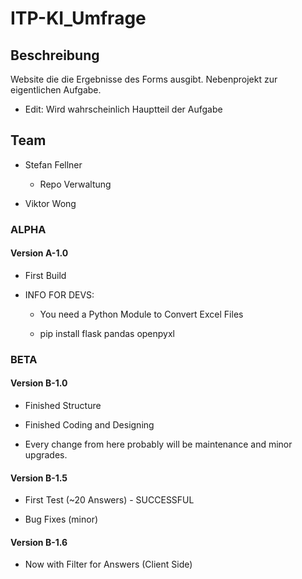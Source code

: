 # ITP-KI_Umfrage

## Beschreibung

Website die die Ergebnisse des Forms ausgibt. Nebenprojekt zur eigentlichen Aufgabe.

+ Edit: Wird wahrscheinlich Hauptteil der Aufgabe

## Team

+ Stefan Fellner
  + Repo Verwaltung

+ Viktor Wong

### ALPHA

#### Version A-1.0

+ First Build

+ INFO FOR DEVS:

  + You need a Python Module to Convert Excel Files

  + pip install flask pandas openpyxl

### BETA

#### Version B-1.0

+ Finished Structure

+ Finished Coding and Designing

+ Every change from here probably will be maintenance and minor upgrades.

#### Version B-1.5

+ First Test (~20 Answers) - SUCCESSFUL

+ Bug Fixes (minor)

#### Version B-1.6

+ Now with Filter for Answers (Client Side)
